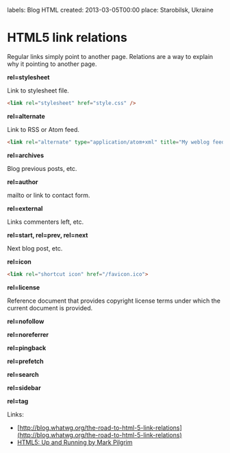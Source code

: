 labels: Blog
        HTML
created: 2013-03-05T00:00
place: Starobilsk, Ukraine

# HTML5 link relations

Regular links simply point to another page. Relations are a way to explain why it pointing to another page.

**rel=stylesheet**

Link to stylesheet file.
```html
<link rel="stylesheet" href="style.css" />
```

**rel=alternate**

Link to RSS or Atom feed.
```html
<link rel="alternate" type="application/atom+xml" title="My weblog feed" href="/feed/" />
```

**rel=archives**

Blog previous posts, etc.

**rel=author**

mailto or link to contact form.

**rel=external**

Links commenters left, etc.

**rel=start, rel=prev, rel=next**

Next blog post, etc.

**rel=icon**

```html
<link rel="shortcut icon" href="/favicon.ico">
```

**rel=license**

Reference document that provides copyright license terms under which the current document is provided.

**rel=nofollow**

**rel=noreferrer**

**rel=pingback**

**rel=prefetch**

**rel=search**

**rel=sidebar**

**rel=tag**

Links:

- [http://blog.whatwg.org/the-road-to-html-5-link-relations](http://blog.whatwg.org/the-road-to-html-5-link-relations)
- [HTML5: Up and Running by Mark Pilgrim](http://shop.oreilly.com/product/9780596806033.do)
